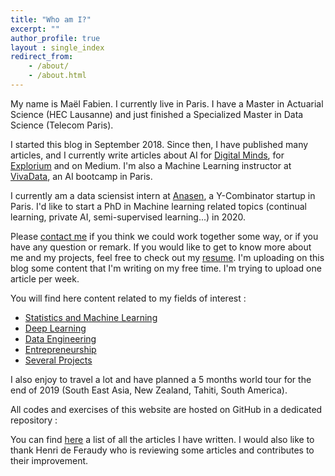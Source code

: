 ```yaml
---
title: "Who am I?"
excerpt: ""
author_profile: true
layout : single_index
redirect_from: 
    - /about/
    - /about.html
---
```


My name is Maël Fabien. I currently live in Paris. I have a Master in Actuarial Science (HEC Lausanne) and just finished a Specialized Master in Data Science (Telecom Paris).

I started this blog in September 2018. Since then, I have published many articles, and I currently write articles about AI for [Digital Minds](https://www.digitalminds.io/), for [Explorium](https://www.explorium.ai/) and on Medium. I'm also a Machine Learning instructor at [VivaData](https://vivadata.org/), an AI bootcamp in Paris. 

I currently am a data sciensist intern at [Anasen](https://anasen.com/), a Y-Combinator startup in Paris. I'd like to start a PhD in Machine learning related topics (continual learning, private AI, semi-supervised learning...) in 2020. 

Please [contact me](mailto:mael.fabien@gmail.com) if you think we could work together some way, or if you have any question or remark. If you would like to get to know more about me and my projects, feel free to check out my [resume](https://maelfabien.github.io/assets/files/CV_2019_MF.pdf). I'm uploading on this blog some content that I'm writing on my free time. I'm trying to upload one article per week. 

You will find here content related to my fields of interest :
- [Statistics and Machine Learning](https://maelfabien.github.io/ml/)
- [Deep Learning](https://maelfabien.github.io/dl/)
- [Data Engineering](https://maelfabien.github.io/bgd/)
- [Entrepreneurship](https://maelfabien.github.io/ent/)
- [Several Projects](https://maelfabien.github.io/projects/)

I also enjoy to travel a lot and have planned a 5 months world tour for the end of 2019 (South East Asia, New Zealand, Tahiti, South America).

All codes and exercises of this website are hosted on GitHub in a dedicated repository :

<div class="github-card" data-github="maelfabien/Machine_Learning_Tutorials" data-width="100%" data-height="" data-theme="default"></div>
<script src="//cdn.jsdelivr.net/github-cards/latest/widget.js"></script>

You can find [here](https://maelfabien.github.io/year-archive/#) a list of all the articles I have written. I would also like to thank Henri de Feraudy who is reviewing some articles and contributes to their improvement.
